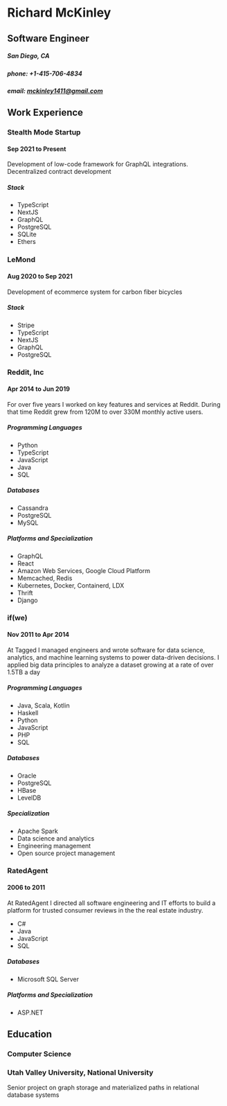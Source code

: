 # Richard McKinley
## Software Engineer
##### San Diego, CA
##### phone: +1-415-706-4834
##### email: mckinley1411@gmail.com

## Work Experience




### Stealth Mode Startup
#### Sep 2021 to Present

Development of low-code framework for GraphQL integrations. Decentralized contract development

##### Stack
  * TypeScript
  * NextJS
  * GraphQL
  * PostgreSQL
  * SQLite
  * Ethers




### LeMond
#### Aug 2020 to Sep 2021

Development of ecommerce system for carbon fiber bicycles

##### Stack
  * Stripe
  * TypeScript
  * NextJS
  * GraphQL
  * PostgreSQL




### Reddit, Inc
#### Apr 2014 to Jun 2019

For over five years I worked on key features and services at Reddit. During that time Reddit grew from 120M to over 330M monthly active users.

##### Programming Languages
  * Python
  * TypeScript
  * JavaScript
  * Java
  * SQL
##### Databases
  * Cassandra
  * PostgreSQL
  * MySQL
##### Platforms and Specialization
  * GraphQL
  * React
  * Amazon Web Services, Google Cloud Platform
  * Memcached, Redis
  * Kubernetes, Docker, Containerd, LDX
  * Thrift
  * Django




### if(we)
#### Nov 2011 to Apr 2014

At Tagged I managed engineers and wrote software for data science, analytics, and machine learning systems to power data-driven decisions. I applied big data principles to analyze a dataset growing at a rate of over 1.5TB a day

##### Programming Languages
  * Java, Scala, Kotlin
  * Haskell
  * Python
  * JavaScript
  * PHP
  * SQL
##### Databases
  * Oracle
  * PostgreSQL
  * HBase
  * LevelDB
##### Specialization
  * Apache Spark
  * Data science and analytics
  * Engineering management
  * Open source project management




### RatedAgent
#### 2006 to 2011

At RatedAgent I directed all software engineering and IT efforts to build a platform for trusted consumer reviews in the the real estate industry.

  * C#
  * Java
  * JavaScript
  * SQL
##### Databases
  * Microsoft SQL Server
##### Platforms and Specialization
  * ASP.NET




## Education
### Computer Science
### Utah Valley University, National University
Senior project on graph storage and materialized paths in relational database systems
